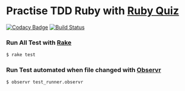 # Practise TDD Ruby with [Ruby Quiz](http://rubyquiz.com/index.html)
[![Codacy
Badge](https://api.codacy.com/project/badge/grade/86e46e03753845dab7a4b5401a9264f7)](https://www.codacy.com/app/tkroputa/rubyquiz)
[![Build
Status](https://travis-ci.org/ibotdotout/rubyquiz.svg?branch=master)](https://travis-ci.org/ibotdotout/rubyquiz)


### Run All Test with [Rake](http://stackoverflow.com/a/4966676)

```sh
$ rake test
```

### Run Test automated when file changed with [Observr](https://github.com/kevinburke/observr)

```sh
$ observr test_runner.observr
```
